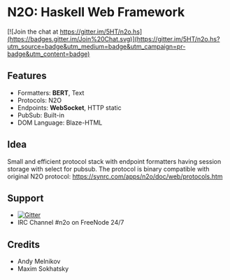 N2O: Haskell Web Framework
==========================

[![Join the chat at https://gitter.im/5HT/n2o.hs](https://badges.gitter.im/Join%20Chat.svg)](https://gitter.im/5HT/n2o.hs?utm_source=badge&utm_medium=badge&utm_campaign=pr-badge&utm_content=badge)

Features
--------

* Formatters: **BERT**, Text
* Protocols: N2O
* Endpoints: **WebSocket**, HTTP static
* PubSub: Built-in
* DOM Language: Blaze-HTML

Idea
----

Small and efficient protocol stack with endpoint formatters having
session storage with select for pubsub. The protocol is binary compatible with original N2O protocol: https://synrc.com/apps/n2o/doc/web/protocols.htm

Support
-------
* [![Gitter](https://badges.gitter.im/Join%20Chat.svg)](https://gitter.im/5HT/n2o?utm_source=badge&utm_medium=badge&utm_campaign=pr-badge&utm_content=badge)
* IRC Channel #n2o on FreeNode 24/7

Credits
-------

* Andy Melnikov
* Maxim Sokhatsky
